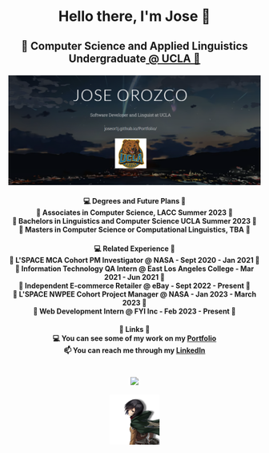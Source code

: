 <h1 align="center">
  Hello there, I'm Jose 👋
   <!-- <h1 align="center">
  <!-- <img alt="Halcyon Logo" src="https://github.com/JoseOr1j/Portfolio/blob/master/img/uclabruins.jpg" width="400" /> -->
</h1> 
</h1>

<h2>
<p align="center">
  🍁 Computer Science and Applied Linguistics Undergraduate<a href="https://www.ucla.edu/"> @ UCLA 🍁</a>
  <br>
</p>
  </h2>
<!-- <p align="center"> -->

![Banner](https://github.com/JoseOr1j/JoseOr1j/blob/master/Github-Banner.png)

<h4>
  <p align="center">💻 Degrees and Future Plans 💬
    <br>
     🍁 Associates in Computer Science, LACC Summer 2023 🍁 </a>
    <br>
     🍁 Bachelors in Linguistics and Computer Science UCLA Summer 2023 🍁
     <br>
    🍁 Masters in Computer Science or Computational Linguistics, TBA 🍁
    <br>
</h4>

<h4>
  <p align="center">💻 Related Experience 💬
    <br>
     🍁 L'SPACE MCA Cohort PM Investigator @ NASA - Sept 2020 - Jan 2021 🍁 </a>
    <br>
     🍁 Information Technology QA Intern @ East Los Angeles College - Mar 2021 - Jun 2021 🍁
     <br>
    🍁 Independent E-commerce Retailer @ eBay - Sept 2022 - Present 🍁
    <br>
    🍁 L'SPACE NWPEE Cohort Project Manager @ NASA - Jan 2023 - March 2023 🍁
    <br>
    🍁 Web Development Intern @ FYI Inc - Feb 2023 - Present 🍁
</h4>


<h4>
  <p align="center">🌱 Links 🌱
    <br>
    💻 You can see some of my work on my <a href="https://joseor1j.github.io/Portfolio/"> Portfolio </a>
    <br>
    📫 You can reach me through my <a href="https://linkedin.com/in/jose-orozco-3134a4191/"> LinkedIn </a>
    <br>
</h4>
<!--💻 You can see some of my work on my [Portfolio] (joseor1j.github.io/Portfolio/) 
- - 📫 You can reach me through my [LinkedIn](linkedin.com/in/jose-orozco-3134a4191/) 
-->

<!--### Here are Some of my Stats:
[![Top Langs](https://github-readme-stats.vercel.app/api/top-langs/?username=JoseOr1j&layout=compact&show_icons=true&theme=radical)](https://github.com/JoseOr1j/github-readme-stats)
<br>
[![Jose's GitHub stats](https://github-readme-stats.vercel.app/api?username=JoseOr1j&&layout=compact&show_icons=true&theme=radical)](https://github.com/JoseOr1j/github-readme-stats)
-->

<h4>
  <p align="center">
    <br>
    <a href="https://github.com/JoseOr1j/github-readme-stats">
    <img align="center" src="https://github-readme-stats.vercel.app/api/top-langs/?username=JoseOr1j&layout=compact&show_icons=true&theme=radical)"/>
</a>
  </p>
</h4>
<!--
<h4>
  <p align="center">
    <br>
    <a href="https://github.com/JoseOr1j/github-readme-stats">
    <img align="center" src="https://github-readme-stats.vercel.app/api?username=JoseOr1j&&layout=compact&show_icons=true&theme=radical)"/>
</a>
  </p>
</h4>
-->


 <p align="center">
  <img alt="Halcyon Logo" src="https://github.com/JoseOr1j/Portfolio/blob/master/img/mikasa.png" width="100" />
</p>
<!-- ⚡ Fun fact: I am a community college transfer student. -->
<!--
**JoseOr1j/JoseOr1j** is a ✨ _special_ ✨ repository because its `README.md` (this file) appears on your GitHub profile.
LAST UPDATED: 6:13 PM - 1/13/23
-->
